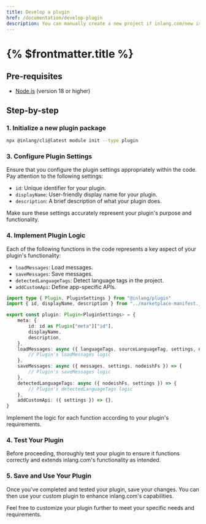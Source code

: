 ```yaml
---
title: Develop a plugin
href: /documentation/develop-plugin
description: You can manually create a new project if inlang.com/new is not working for you.
---
```


# {% $frontmatter.title %}

## Pre-requisites

- [Node.js](https://nodejs.org/en/) (version 18 or higher)

## Step-by-step

### 1. Initialize a new plugin package

```bash
npx @inlang/cli@latest module init --type plugin
```

### 3. Configure Plugin Settings

Ensure that you configure the plugin settings appropriately within the code. Pay attention to the following settings:

- `id`: Unique identifier for your plugin.
- `displayName`: User-friendly display name for your plugin.
- `description`: A brief description of what your plugin does.

Make sure these settings accurately represent your plugin's purpose and functionality.

### 4. Implement Plugin Logic

Each of the following functions in the code represents a key aspect of your plugin's functionality:

- `loadMessages`: Load messages.
- `saveMessages`: Save messages.
- `detectedLanguageTags`: Detect language tags in the project.
- `addCustomApi`: Define app-specific APIs.


```typescript
import type { Plugin, PluginSettings } from "@inlang/plugin"
import { id, displayName, description } from "../marketplace-manifest.json"

export const plugin: Plugin<PluginSettings> = {
	meta: {
		id: id as Plugin["meta"]["id"],
		displayName,
		description,
	},
	loadMessages: async ({ languageTags, sourceLanguageTag, settings, nodeishFs }) => {
		// Plugin's loadMessages logic
	},
	saveMessages: async ({ messages, settings, nodeishFs }) => {
		// Plugin's saveMessages logic
	},
	detectedLanguageTags: async ({ nodeishFs, settings }) => {
		// Plugin's detectedLanguageTags logic
	},
	addCustomApi: ({ settings }) => {},
}
```

Implement the logic for each function according to your plugin's requirements.

### 4. Test Your Plugin

Before proceeding, thoroughly test your plugin to ensure it functions correctly and extends inlang.com's functionality as intended.

### 5. Save and Use Your Plugin

Once you've completed and tested your plugin, save your changes. You can then use your custom plugin to enhance inlang.com's capabilities.

Feel free to customize your plugin further to meet your specific needs and requirements.
